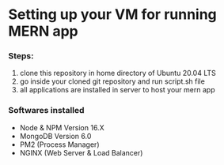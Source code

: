 
<h1> Setting up your VM for running MERN app </h1>

<h3> Steps: </h3>

1.  clone this repository in home directory of Ubuntu 20.04 LTS
2.  go inside your cloned git repository and run script.sh file
3.  all applications are installed in server to host your mern app


<h3> Softwares installed</h3>
<ul>
<li> Node & NPM Version 16.X </li> 
<li> MongoDB Version 6.0 </li>
<li> PM2 (Process Manager) </li>
<li> NGINX (Web Server & Load Balancer) </li>
